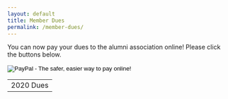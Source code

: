 ```yaml
---
layout: default
title: Member Dues
permalink: /member-dues/
---
```


<p>You can now pay your dues to the alumni association online! Please click the buttons below. </p>

<form target="paypal" action="https://www.paypal.com/cgi-bin/webscr" method="post">
<input type="hidden" name="cmd" value="_s-xclick">
<input type="hidden" name="hosted_button_id" value="QS86Y77JGQRFW">
<table>
<tbody><tr><td><input type="hidden" name="on0" value="Dues">2020 Dues</td></tr><tr>
<input type="hidden" name="currency_code" value="USD">
<input type="image" src="https://www.paypalobjects.com/en_US/i/btn/btn_cart_LG.gif" border="0" name="submit" alt="PayPal - The safer, easier way to pay online!">
&nbsp;<img alt="" border="0" src="https://www.paypalobjects.com/en_US/i/scr/pixel.gif" width="1" height="1" hidden="" style="display: none !important;">
</form>
